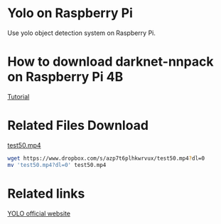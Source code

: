 # Yolo on Raspberry Pi
Use yolo object detection system on Raspberry Pi.

# How to download darknet-nnpack on Raspberry Pi 4B
[Tutorial](https://blog.csdn.net/weixin_39591031/article/details/122375192)

# Related Files Download
[test50.mp4](https://www.dropbox.com/s/azp7t6plhkwrvux/test50.mp4?dl=0)
```bash
wget https://www.dropbox.com/s/azp7t6plhkwrvux/test50.mp4?dl=0
mv 'test50.mp4?dl=0' test50.mp4
```

# Related links
[YOLO official website](https://pjreddie.com/darknet/yolo/)


